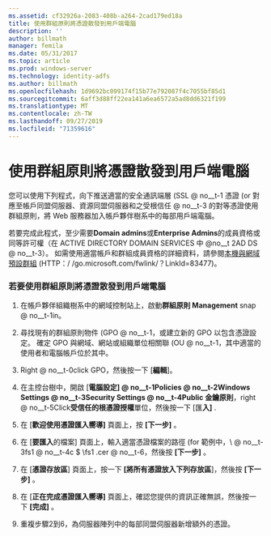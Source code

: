 ```yaml
---
ms.assetid: cf32926a-2083-408b-a264-2cad179ed18a
title: 使用群組原則將憑證散發到用戶端電腦
description: ''
author: billmath
manager: femila
ms.date: 05/31/2017
ms.topic: article
ms.prod: windows-server
ms.technology: identity-adfs
ms.author: billmath
ms.openlocfilehash: 1d9692bc099174f15b77e792087f4c7055bf85d1
ms.sourcegitcommit: 6aff3d88ff22ea141a6ea6572a5ad8dd6321f199
ms.translationtype: MT
ms.contentlocale: zh-TW
ms.lasthandoff: 09/27/2019
ms.locfileid: "71359616"
---
```

# <a name="distribute-certificates-to-client-computers-by-using-group-policy"></a>使用群組原則將憑證散發到用戶端電腦


您可以使用下列程式，向下推送適當的安全通訊端層 \(SSL @ no__t-1 憑證 \(or 對應至帳戶同盟伺服器、資源同盟伺服器和之受根信任 @ no__t-3 的對等憑證使用群組原則，將 Web 服務器加入帳戶夥伴樹系中的每部用戶端電腦。  
  
若要完成此程式，至少需要**Domain admins**或**Enterprise Admins**的成員資格或同等許可權（在 ACTIVE DIRECTORY DOMAIN SERVICES 中 @no__t 2AD DS @ no__t-3）。  如需使用適當帳戶和群組成員資格的詳細資料，請參閱[本機與網域預設群組](https://go.microsoft.com/fwlink/?LinkId=83477) \(HTTP：\/ \/go.microsoft.com\/fwlink\/？LinkId\=83477\)。   
  
### <a name="to-distribute-certificates-to-client-computers-by-using-group-policy"></a>若要使用群組原則將憑證散發到用戶端電腦  
  
1.  在帳戶夥伴組織樹系中的網域控制站上，啟動**群組原則 Management** snap @ no__t-1in。  
  
2.  尋找現有的群組原則物件 \(GPO @ no__t-1，或建立新的 GPO 以包含憑證設定。 確定 GPO 與網域、網站或組織單位相關聯 \(OU @ no__t-1，其中適當的使用者和電腦帳戶位於其中。  
  
3.  Right @ no__t-0click GPO，然後按一下 [**編輯**]。  
  
4.  在主控台樹中，開啟 [**電腦設定] @ no__t-1Policies @ no__t-2Windows Settings @ no__t-3Security Settings @ no__t-4Public 金鑰原則**，right @ no__t-5Click**受信任的根憑證授權**單位，然後按一下 [匯**入]** .  
  
5.  在 [**歡迎使用憑證匯入嚮導]** 頁面上，按 **[下一步]** 。  
  
6.  在 [**要匯入**的檔案] 頁面上，輸入適當憑證檔案的路徑 \(for 範例中，\\ @ no__t-3fs1 @ no__t-4c $ \\fs1 .cer @ no__t-6，然後按 **[下一步]** 。  
  
7.  在 [**憑證存放區**] 頁面上，按一下 **[將所有憑證放入下列存放區**]，然後按 **[下一步]** 。  
  
8.  在 [**正在完成憑證匯入嚮導]** 頁面上，確認您提供的資訊正確無誤，然後按一下 **[完成]** 。  
  
9. 重複步驟2到6，為伺服器陣列中的每部同盟伺服器新增額外的憑證。  
